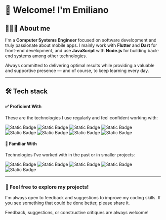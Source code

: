 # 👋 Welcome! I'm Emiliano

## 🧑🏻‍💻 About me

I'm a **Computer Systems Engineer** focused on software development and truly passionate about mobile apps. I mainly work with **Flutter** and **Dart** for front-end development, and use **JavaScript** with **Node.js** for building back-end systems among other technologies.

Always committed to delivering optimal results while providing a valuable and supportive presence — and of course, to keep learning every day.

---

## 🛠️ Tech stack

#### ✅ Proficient With

These are the technologies I use regularly and feel confident working with:

![Static Badge](https://img.shields.io/badge/Flutter-02569B?style=flat&logo=Flutter)
![Static Badge](https://img.shields.io/badge/Dart-0175C2?style=flat&logo=Dart)
![Static Badge](https://img.shields.io/badge/JavaScript-F7DF1E?style=flat&logo=JavaScript&logoColor=black)
![Static Badge](https://img.shields.io/badge/Node.js-339933?style=flat&logo=Node.js&logoColor=white)
![Static Badge](https://img.shields.io/badge/Express.js-000000?style=flat&logo=Express&logoColor=white)
![Static Badge](https://img.shields.io/badge/Firebase-FFCA28?style=flat&logo=Firebase&logoColor=black)
![Static Badge](https://img.shields.io/badge/Git-F05032?style=flat&logo=Git&logoColor=white)
![Static Badge](https://img.shields.io/badge/SQL-4479A1?style=flat)

#### 🚧 Familiar With
Technologies I've worked with in the past or in smaller projects:

![Static Badge](https://img.shields.io/badge/React_Native-61DAFB?style=flat&logo=react&logoColor=white)
![Static Badge](https://img.shields.io/badge/Swift-FA7343?style=flat&logo=swift&logoColor=white)
![Static Badge](https://img.shields.io/badge/Xcode-147EFB?style=flat&logo=xcode&logoColor=white)
![Static Badge](https://img.shields.io/badge/Kotlin-7F52FF?style=flat&logo=kotlin&logoColor=white)
![Static Badge](https://img.shields.io/badge/Android_Studio-3DDC84?style=flat&logo=android-studio&logoColor=white)



---
### 💬 Feel free to explore my projects!

I'm always open to feedback and suggestions to improve my coding skills.
If you see something that could be done better, please share it.

Feedback, suggestions, or constructive critiques are always welcome!
